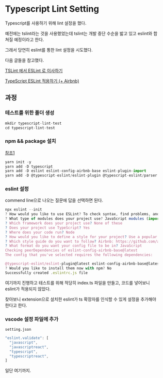 # Typescript Lint Setting

Typescript를 사용하기 위해 lint 설정을 했다.

예전에는 tslint라는 것을 사용했었는데 tslint는 개발 중단 수순을 밟고 있고 eslint와 합쳐질 예정이라고 한다.

그래서 당연히 eslint를 통한 lint 설정을 시도했다.

다음 글들을 참고했다.

[TSLint 에서 ESLint 로 이사하기](https://medium.com/@pks2974/tslint-%EC%97%90%EC%84%9C-eslint-%EB%A1%9C-%EC%9D%B4%EC%82%AC%ED%95%98%EA%B8%B0-ecd460a1e599)

[TypeScript ESLint 적용하기 (+ Airbnb)](https://ivvve.github.io/2019/10/09/js/ts/typescript-eslint&airbnb/)

## 과정

### 테스트를 위한 폴더 생성

```js
mkdir typescript-lint-test
cd typescript-lint-test
```

### npm && package 설치

[참조1](https://github.com/typescript-eslint/typescript-eslint#how-do-i-configure-my-project-to-use-typescript-eslint)

```js
yarn init -y
yarn add -D typescript
yarn add -D eslint eslint-config-airbnb-base eslint-plugin-import
yarn add -D @typescript-eslint/eslint-plugin @typescript-eslint/parser
```

### eslint 설정

commend line으로 나오는 질문에 답을 선택하면 된다.

```js
npx eslint --init
? How would you like to use ESLint? To check syntax, find problems, and enforce code style
? What type of modules does your project use? JavaScript modules (import/export)
? Which framework does your project use? None of these
? Does your project use TypeScript? Yes
? Where does your code run? Node
? How would you like to define a style for your project? Use a popular style guide
? Which style guide do you want to follow? Airbnb: https://github.com/airbnb/javascript
? What format do you want your config file to be in? JavaScript
Checking peerDependencies of eslint-config-airbnb-base@latest
The config that you've selected requires the following dependencies:

@typescript-eslint/eslint-plugin@latest eslint-config-airbnb-base@latest eslint@^5.16.0 || ^6.1.0 eslint-plugin-import@^2.18.2 @typescript-eslint/parser@latest
? Would you like to install them now with npm? No
Successfully created .eslintrc.js file
```

여기까지 진행하고 테스트를 위해 적당히 index.ts 파일을 만들고, 코드를 넣어보니 eslint가 적용되지 않았다.

찾아보니 extension으로 설치한 eslint가 ts 확장자를 인식할 수 있게 설정을 추가해야 한다고 한다.

### vscode 설정 파일에 추가

`setting.json`

```js
"eslint.validate": [
  "javascript",
  "javascriptreact",
  "typescript",
  "typescriptreact",
]
```

일단 여기까지.
